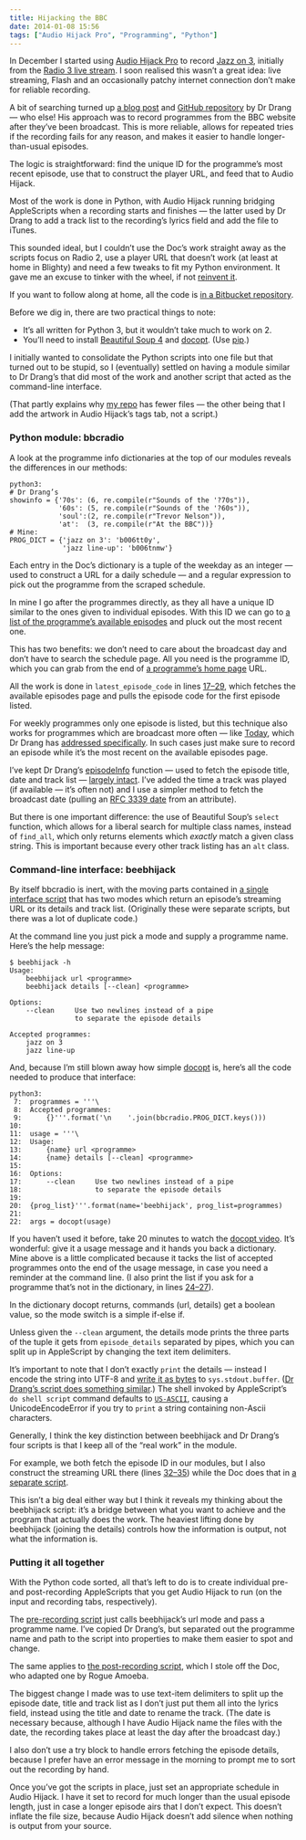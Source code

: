 ```yaml
---
title: Hijacking the BBC
date: 2014-01-08 15:56
tags: ["Audio Hijack Pro", "Programming", "Python"]
---
```


In December I started using [Audio Hijack Pro][ahp] to record [Jazz on 3][j3], initially from the [Radio 3 live stream][3live]. I soon realised this wasn’t a great idea: live streaming, Flash and an occasionally patchy internet connection don’t make for reliable recording.

[ahp]: http://rogueamoeba.com/audiohijackpro/
[j3]: http://www.bbc.co.uk/programmes/b006tt0y
[3live]: http://www.bbc.co.uk/radio/player/bbc_radio_three

A bit of searching turned up [a blog post][drang] and [GitHub repository][drang-gh] by Dr Drang — who else! His approach was to record programmes from the BBC website after they’ve been broadcast. This is more reliable, allows for repeated tries if the recording fails for any reason, and makes it easier to handle longer-than-usual episodes.

[drang]: http://www.leancrew.com/all-this/2009/07/bbc-radio-2-and-audio-hijack-pro-scripts/
[drang-gh]: https://github.com/drdrang/radio2

The logic is straightforward: find the unique ID for the programme’s most recent episode, use that to construct the player URL, and feed that to Audio Hijack.

Most of the work is done in Python, with Audio Hijack running bridging AppleScripts when a recording starts and finishes — the latter used by Dr Drang to add a track list to the recording’s lyrics field and add the file to iTunes.

This sounded ideal, but I couldn’t use the Doc’s work straight away as the scripts focus on Radio 2, use a player URL that doesn’t work (at least at home in Blighty) and need a few tweaks to fit my Python environment. It gave me an excuse to tinker with the wheel, if not [reinvent it][drang-wheel].

[drang-wheel]: http://www.leancrew.com/all-this/2014/01/reinventing-the-wheel/

If you want to follow along at home, all the code is [in a Bitbucket repository][rjw-bb].

[rjw-bb]: https://bitbucket.org/robjwells/beeb-hijack/src/

Before we dig in, there are two practical things to note:

*   It’s all written for Python 3, but it wouldn’t take much to work on 2.
*   You’ll need to install [Beautiful Soup 4][bs4] and [docopt][].
    (Use [pip][].)

I initially wanted to consolidate the Python scripts into one file but that turned out to be stupid, so I (eventually) settled on having a module similar to Dr Drang’s that did most of the work and another script that acted as the command-line interface.

(That partly explains why [my repo][rjw-bb] has fewer files — the other being that I add the artwork in Audio Hijack’s tags tab, not a script.)

[bs4]: http://www.crummy.com/software/BeautifulSoup/
[docopt]: http://docopt.org
[pip]: http://www.pip-installer.org/en/latest/

### Python module: bbcradio

A look at the programme info dictionaries at the top of our modules reveals the differences in our methods:

    python3:
    # Dr Drang’s
    showinfo = {'70s': (6, re.compile(r"Sounds of the '?70s")),
                '60s': (5, re.compile(r"Sounds of the '?60s")),
                'soul':(2, re.compile(r"Trevor Nelson")),
                'at':  (3, re.compile(r"At the BBC"))}
    # Mine:
    PROG_DICT = {'jazz on 3': 'b006tt0y',
                 'jazz line-up': 'b006tnmw'}

Each entry in the Doc’s dictionary is a tuple of the weekday as an integer — used to construct a URL for a daily schedule — and a regular expression to pick out the programme from the scraped schedule.

In mine I go after the programmes directly, as they all have a unique ID similar to the ones given to individual episodes. With this ID we can go to [a list of the programme’s available episodes][j3-avail] and pluck out the most recent one.

[j3-avail]: http://www.bbc.co.uk/programmes/b006tt0y/episodes/player

This has two benefits: we don’t need to care about the broadcast day and don’t have to search the schedule page. All you need is the programme ID, which you can grab from the end of [a programme’s home page][j3] URL.

All the work is done in `latest_episode_code` in lines [17–29][epfunc], which fetches the available episodes page and pulls the episode code for the first episode listed.

[epfunc]: https://bitbucket.org/robjwells/beeb-hijack/src/06686071d912f817b898b3c21bb88f3dc2d30ae6/bbcradio.py?at=default#cl-17

For weekly programmes only one episode is listed, but this technique also works for programmes which are broadcast more often — like [Today][], which Dr Drang has [addressed specifically][drang-daily]. In such cases just make sure to record an episode while it’s the most recent on the available episodes page.

[Today]: http://www.bbc.co.uk/programmes/b006qj9z
[drang-daily]: http://www.leancrew.com/all-this/2009/10/adapting-bbc-radio-recording-scripts/

I’ve kept Dr Drang’s [episodeInfo][epinfo-drang] function — used to fetch the episode title, date and track list — [largely intact][epinfo-rjw]. I’ve added the time a track was played (if available — it’s often not) and I use a simpler method to fetch the broadcast date (pulling an [RFC 3339 date][rfc3339] from an attribute).

[epinfo-drang]: https://github.com/drdrang/radio2/blob/master/radio2.py#L37
[epinfo-rjw]: https://bitbucket.org/robjwells/beeb-hijack/src/06686071d912f817b898b3c21bb88f3dc2d30ae6/bbcradio.py?at=default#cl-38
[rfc3339]: http://tools.ietf.org/html/rfc3339#section-5.8

But there is one important difference: the use of Beautiful Soup’s `select` function, which allows for a liberal search for multiple class names, instead of `find_all`, which only returns elements which *exactly* match a given class string. This is important because every other track listing has an `alt` class.

### Command-line interface: beebhijack

By itself bbcradio is inert, with the moving parts contained in [a single interface script][bb-beebhijack] that has two modes which return an episode’s streaming URL or its details and track list. (Originally these were separate scripts, but there was a lot of duplicate code.)

[bb-beebhijack]: https://bitbucket.org/robjwells/beeb-hijack/src/06686071d912f817b898b3c21bb88f3dc2d30ae6/beebhijack?at=default

At the command line you just pick a mode and supply a programme name. Here’s the help message:

    $ beebhijack -h
    Usage:
        beebhijack url <programme>
        beebhijack details [--clean] <programme>

    Options:
        --clean     Use two newlines instead of a pipe
                    to separate the episode details

    Accepted programmes:
        jazz on 3
        jazz line-up

And, because I’m still blown away how simple [docopt][] is, here’s all the code needed to produce that interface:

    python3:
     7:  programmes = '''\
     8:  Accepted programmes:
     9:      {}'''.format('\n    '.join(bbcradio.PROG_DICT.keys()))
    10:  
    11:  usage = '''\
    12:  Usage:
    13:      {name} url <programme>
    14:      {name} details [--clean] <programme>
    15:  
    16:  Options:
    17:      --clean     Use two newlines instead of a pipe
    18:                  to separate the episode details
    19:  
    20:  {prog_list}'''.format(name='beebhijack', prog_list=programmes)
    21:  
    22:  args = docopt(usage)

If you haven’t used it before, take 20 minutes to watch the [docopt video][docopt]. It’s wonderful: give it a usage message and it hands you back a dictionary. Mine above is a little complicated because it tacks the list of accepted programmes onto the end of the usage message, in case you need a reminder at the command line. (I also print the list if you ask for a programme that’s not in the dictionary, in lines [24–27][wrongprog]).

[wrongprog]: https://bitbucket.org/robjwells/beeb-hijack/src/06686071d912f817b898b3c21bb88f3dc2d30ae6/beebhijack#cl-24

In the dictionary docopt returns, commands (url, details) get a boolean value, so the mode switch is a simple if-else if.

Unless given the `--clean` argument, the details mode prints the three parts of the tuple it gets from `episode_details` separated by pipes, which you can split up in AppleScript by changing the text item delimiters.

It’s important to note that I don’t exactly `print` the details — instead I encode the string into UTF-8 and [write it as bytes][wb] to `sys.stdout.buffer`. ([Dr Drang’s script does something similar][drang-tracklist].) The shell invoked by AppleScript’s `do shell script` command defaults to [`US-ASCII`][ascii], causing a UnicodeEncodeError if you try to `print` a string containing non-Ascii characters.

[wb]: https://bitbucket.org/robjwells/beeb-hijack/src/06686071d912f817b898b3c21bb88f3dc2d30ae6/beebhijack#cl-38
[drang-tracklist]: https://github.com/drdrang/radio2/blob/master/radio2-tracklist#L44
[ascii]: /2013/09/get-your-us-ascii-out-of-my-face/

Generally, I think the key distinction between beebhijack and Dr Drang’s four scripts is that I keep all of the “real work” in the module.

For example, we both fetch the episode ID in our modules, but I also construct the streaming URL there (lines [32–35][epurl-func]) while the Doc does that in [a separate script][drang-stream].

[epurl-func]: https://bitbucket.org/robjwells/beeb-hijack/src/06686071d912f817b898b3c21bb88f3dc2d30ae6/bbcradio.py#cl-32
[drang-stream]: https://github.com/drdrang/radio2/blob/master/radio2-stream

This isn’t a big deal either way but I think it reveals my thinking about the beebhijack script: it’s a bridge between what you want to achieve and the program that actually does the work. The heaviest lifting done by beebhijack (joining the details) controls how the information is output, not what the information is.

### Putting it all together

With the Python code sorted, all that’s left to do is to create individual pre- and post-recording AppleScripts that you get Audio Hijack to run (on the input and recording tabs, respectively).

The [pre-recording script][rjw-pre] just calls beebhijack’s url mode and pass a programme name. I’ve copied Dr Drang’s, but separated out the programme name and path to the script into properties to make them easier to spot and change.

[rjw-pre]: https://bitbucket.org/robjwells/beeb-hijack/src/06686071d912f817b898b3c21bb88f3dc2d30ae6/Jazz%20Line-Up%20URL.applescript

The same applies to [the post-recording script][rjw-post], which I stole off the Doc, who adapted one by Rogue Amoeba.

[rjw-post]: https://bitbucket.org/robjwells/beeb-hijack/src/06686071d912f817b898b3c21bb88f3dc2d30ae6/Process%20Jazz%20Line-Up.applescript

The biggest change I made was to use text-item delimiters to split up the episode date, title and track list as I don’t just put them all into the lyrics field, instead using the title and date to rename the track. (The date is necessary because, although I have Audio Hijack name the files with the date, the recording takes place at least the day after the broadcast day.)

I also don’t use a try block to handle errors fetching the episode details, because I prefer have an error message in the morning to prompt me to sort out the recording by hand.

Once you’ve got the scripts in place, just set an appropriate schedule in Audio Hijack. I have it set to record for much longer than the usual episode length, just in case a longer episode airs that I don’t expect. This doesn’t inflate the file size, because Audio Hijack doesn’t add silence when nothing is output from your source.

